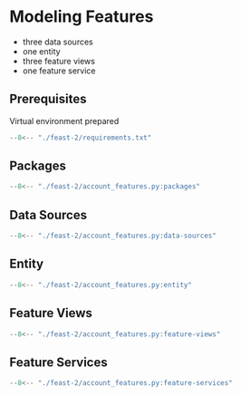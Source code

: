 # Modeling Features

- three data sources
- one entity
- three feature views
- one feature service

## Prerequisites

Virtual environment prepared

```py title="requirements.txt"
--8<-- "./feast-2/requirements.txt"
```

## Packages

```py title="account_features.py"
--8<-- "./feast-2/account_features.py:packages"
```

## Data Sources

```py title="account_features.py"
--8<-- "./feast-2/account_features.py:data-sources"
```

## Entity

```py title="account_features.py"
--8<-- "./feast-2/account_features.py:entity"
```

## Feature Views

```py title="account_features.py"
--8<-- "./feast-2/account_features.py:feature-views"
```


## Feature Services

```py title="account_features.py"
--8<-- "./feast-2/account_features.py:feature-services"
```

